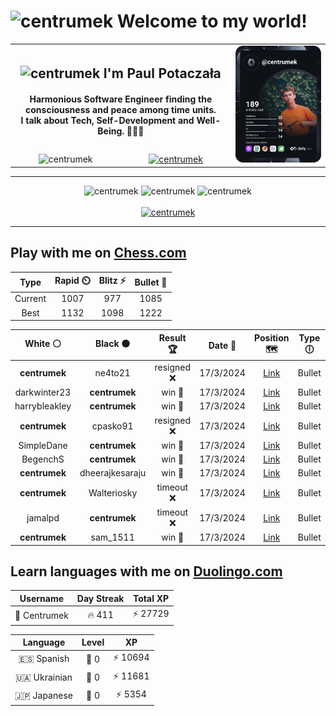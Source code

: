 <h1>
  <img
    src="https://emojis.slackmojis.com/emojis/images/1531849430/4246/blob-sunglasses.gif"
    width="30"
    alt="centrumek"
  />
  Welcome to my world!
</h1>

<table>
  <tbody>
    <tr>
      <td align="center" width="70%" colspan="2">
        <h2>
          <img
            src="https://raw.githubusercontent.com/MartinHeinz/MartinHeinz/master/wave.gif"
            width="30px"
            alt="centrumek"
          />
          I'm Paul Potaczała
        </h2>
        <h4>
          Harmonious Software Engineer finding the consciousness and peace among time units.
          <br/>
          I talk about Tech, Self-Development and Well-Being. 🌿🧘🚀
        </h4>
      </td>
      <td width="30%" rowspan="2">
        <a href="https://app.daily.dev/centrumek">
          <img
            src="./devcard.svg"
            alt="centrumek"
          />
        </a>
      </td>
    </tr>
    <tr align="center">
      <td>
        <img
          src="https://komarev.com/ghpvc/?username=centrumek&label=visitors&color=0e75b6&style=flat"
          alt="centrumek"
        >
      </td>
      <td>
        <a href="https://stackoverflow.com/users/14496012/centrumek">
          <img
            src="https://stackoverflow.com/users/flair/14496012.png?theme=dark"
            alt="centrumek"
          >
        </a>
      </td>
    </tr>
  </tbody>
</table>

---
<div align="center">
  <img 
    src="https://github-readme-stats.vercel.app/api?username=centrumek&show_icons=true&count_private=true&theme=dark&hide_border=true&hide=issues,contribs&bg_color=00000000"
    alt="centrumek"
  />
  <img
    src="https://github-readme-stats.vercel.app/api/top-langs/?username=centrumek&layout=compact&hide_border=true&theme=dark&bg_color=00000000&langs_count=6&exclude_repo=air-statistic-app"
    alt="centrumek"
  />
  <img 
    src="https://github-readme-streak-stats.herokuapp.com?user=centrumek&theme=dark&hide_border=true&background=FFFFFF00"
    alt="centrumek"
  />
  <br/>
  <br/>
  <a href="https://www.buymeacoffee.com/centrumek">
    <img
      src="https://cdn.buymeacoffee.com/buttons/v2/default-orange.png"
      height="50"
      width="210"
      alt="centrumek"
    />
  </a>
</div>

---

## Play with me on [Chess.com](https://www.chess.com/member/centrumek)

<div align="center">
<!--START_SECTION:chessStats-->
<!-- Automatically generated with https://github.com/Balastrong/chess-stats-action -->

| Type | Rapid ⏲️ | Blitz ⚡ | Bullet 🔫 |
|:---:|:---:|:---:|:---:|
| Current | 1007 | 977 | 1085 |
| Best | 1132 | 1098 | 1222 |

| White ⚪ | Black ⚫ | Result 🏆 | Date 📅 | Position 🗺️ | Type 🕕 |
|:---:|:---:|:---:|:---:|:---:|:---:|
| **centrumek** | ne4to21 | resigned ❌ | 17/3/2024 | <a href="http://www.ee.unb.ca/cgi-bin/tervo/fen.pl?select=r2r2k1/pp3ppp/1q1p1n2/4pb2/5n2/2P2N2/PP1NP1PP/2KR1B1R w - -">Link</a> | Bullet |
| darkwinter23 | **centrumek** | win 🥇 | 17/3/2024 | <a href="http://www.ee.unb.ca/cgi-bin/tervo/fen.pl?select=r7/pR3Q1p/8/kN5B/1p2P3/P7/1KP2PPP/8 w - -">Link</a> | Bullet |
| harrybleakley | **centrumek** | win 🥇 | 17/3/2024 | <a href="http://www.ee.unb.ca/cgi-bin/tervo/fen.pl?select=r7/p1k5/R7/5b2/8/1P4PP/3q4/5q1K w - -">Link</a> | Bullet |
| **centrumek** | cpasko91 | resigned ❌ | 17/3/2024 | <a href="http://www.ee.unb.ca/cgi-bin/tervo/fen.pl?select=1r6/8/8/1kp5/pp6/8/1K6/8 w - -">Link</a> | Bullet |
| SimpleDane | **centrumek** | win 🥇 | 17/3/2024 | <a href="http://www.ee.unb.ca/cgi-bin/tervo/fen.pl?select=r4k2/p7/1p6/2p2b2/2P3pN/2P1B1P1/P3B1P1/R5K1 w - -">Link</a> | Bullet |
| BegenchS | **centrumek** | win 🥇 | 17/3/2024 | <a href="http://www.ee.unb.ca/cgi-bin/tervo/fen.pl?select=3r3Q/p1kn1Q2/8/1p6/8/3PKP2/PPP5/R1B1N3 w - -">Link</a> | Bullet |
| **centrumek** | dheerajkesaraju | win 🥇 | 17/3/2024 | <a href="http://www.ee.unb.ca/cgi-bin/tervo/fen.pl?select=1k6/p2r1p2/Ppn2q1b/3p1p1p/1N4p1/3K2P1/7P/7R b - -">Link</a> | Bullet |
| **centrumek** | Walteriosky | timeout ❌ | 17/3/2024 | <a href="http://www.ee.unb.ca/cgi-bin/tervo/fen.pl?select=6k1/pp1b2pp/3p4/3p1P2/P2P2P1/1P2r3/2R4P/3q2K1 w - -">Link</a> | Bullet |
| jamalpd | **centrumek** | timeout ❌ | 17/3/2024 | <a href="http://www.ee.unb.ca/cgi-bin/tervo/fen.pl?select=2r5/r1Pk4/3p4/B2Pp3/1P1pPbPK/3P1RP1/8/2R5 b - -">Link</a> | Bullet |
| **centrumek** | sam_1511 | win 🥇 | 17/3/2024 | <a href="http://www.ee.unb.ca/cgi-bin/tervo/fen.pl?select=3rk2r/p2n1ppp/b1p1p3/2b3P1/Q4P2/4P3/PP1B3P/R3K1NR b KQk -">Link</a> | Bullet |

<!--END_SECTION:chessStats-->
</div>

## Learn languages with me on [Duolingo.com](https://www.duolingo.com/profile/Centrumek)

<div align="center">
<!--START_SECTION:duolingoStats-->
<!-- Automatically generated with https://github.com/centrumek/duolingo-readme-stats-->

| Username | Day Streak | Total XP |
|:---:|:---:|:---:|
| 👤 Centrumek | 🔥 411 | ⚡ 27729 |

| Language | Level | XP |
|:---:|:---:|:---:|
| 🇪🇸 Spanish | 👑 0 | ⚡ 10694 |
| 🇺🇦 Ukrainian | 👑 0 | ⚡ 11681 |
| 🇯🇵 Japanese | 👑 0 | ⚡ 5354 |

<!--END_SECTION:duolingoStats-->
</div>
<!--
**centrumek/centrumek** is a ✨ _special_ ✨ repository because its `README.md` (this file) appears on your GitHub profile.

Here are some ideas to get you started:

- 🔭 I’m currently working on ...
- 🌱 I’m currently learning ...
- 👯 I’m looking to collaborate on ...
- 🤔 I’m looking for help with ...
- 💬 Ask me about ...
- 📫 How to reach me: ...
- 😄 Pronouns: ...
- ⚡ Fun fact: ...
-->
